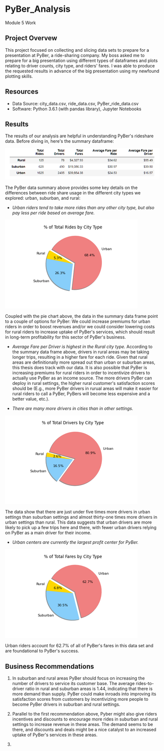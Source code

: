 # PyBer_Analysis
Module 5 Work
## Project Overvew
This project focused on collecting and slicing data sets to prepare for a presentation at PyBer, a ride-sharing company. My boss asked me to prepare for a big presentation using different types of dataframes and plots relating to driver counts, city type, and riders' fares. I was able to produce the requested results in advance of the big presentation using my newfound plotting skills. 


## Resources
- Data Source: city_data.csv, ride_data.csv, PyBer_ride_data.csv
- Software: Python 3.6.1 (with pandas library), Jupyter Notebooks

## Results

The results of our analysis are helpful in understanding PyBer's rideshare data. Before diving in, here's the summary dataframe: 

![PyBer Summary](https://github.com/Tozerh/PyBer_Analysis/blob/main/PyBer%20Summary.PNG)

The PyBer data summary above provides some key details on the differences between ride share usage in the different city types we explored: urban, suburban, and rural:

- *Urban riders tend to take more rides than any other city type, but also pay less per ride based on average fare.* 

![Riders by Type](https://github.com/Tozerh/PyBer_Analysis/blob/main/Resources/total_rides_by_type.png)

Coupled with the pie chart above, the data in the summary data frame point to a couple of options for PyBer: We could increase premiums for urban riders in order to boost revenues and/or we could consider lowering costs for rural riders to increase uptake of PyBer's services, which should result in long-term profitability for this sector of PyBer's business. 

- *Average Fare per Driver is highest in the Rural city type.* According to the summary data frame above, drivers in rural areas may be taking longer trips, resulting in a higher fare for each ride. Given that rural areas are definitionally more spread out than urban or suburban areas, this thesis does track with our data. It is also possible that PyBer is increasing premiums for rural riders in order to incentivize drivers to actually use PyBer as an income source. The more drivers PyBer can deploy in rural settings, the higher rural customer's satisfaction scores should be (E.g., more PyBer drivers in rurual areas will make it easier for rural riders to call a PyBer, PyBers will become less expensive and a better value, etc.). 

- *There are many more drivers in cities than in other settings.* 

![Driver by Type](https://github.com/Tozerh/PyBer_Analysis/blob/main/Resources/total_drivers_by_type.png)

The data show that there are just under five times more drivers in urban settings than suburban settings and almost thirty-one times more drivers in urban settings than rural. This data suggests that urban drivers are more likely to pick up a few trips here and there, with fewer urban drivers relying on PyBer as a main driver for their income. 

- *Urban centers are currently the largest profit center for PyBer.* 

![Fare % by Type](https://github.com/Tozerh/PyBer_Analysis/blob/main/Resources/total_fares_by_type.png)

Urban riders account for 62.7% of all of PyBer's fares in this data set and are foundational to PyBer's success. 

## Business Recommendations

1) In suburban and rural areas PyBer should focus on increasing the number of drivers to service its customer base. The average rides-to-driver ratio in rural and suburban areas is 1.44, indicating that there is more demand than supply. PyBer could make inroads into improving its satisfaction scores from customers by incentivizing more people to become PyBer drivers in suburban and rural settings.

2) Parallel to the first recommendation above, Pyber might also give riders incentives and discounts to encourage more rides in suburban and rural settings to increase revenue in these areas. The demand seems to be there, and discounts and deals might be a nice catalyst to an increased uptake of PyBer's services in these areas. 

3) 


